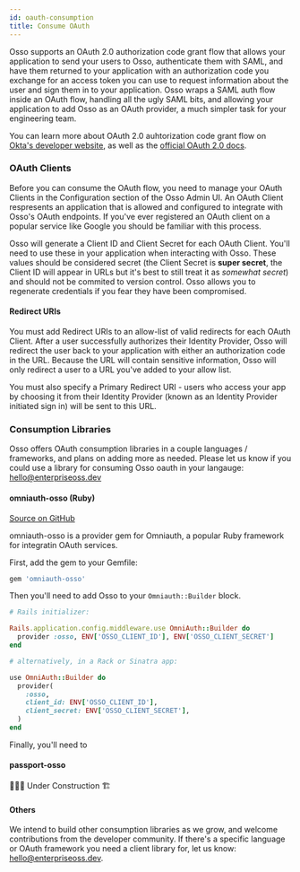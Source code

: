 ```yaml
---
id: oauth-consumption
title: Consume OAuth
---
```


Osso supports an OAuth 2.0 authorization code grant flow that allows your application to send your users to Osso, authenticate them with SAML, and have them returned to your application with an authorization code you exchange for an access token you can use to request information about the user and sign them in to your application. Osso wraps a SAML auth flow inside an OAuth flow, handling all the ugly SAML bits, and allowing your application to add Osso as an OAuth provider, a much simpler task for your engineering team.

You can learn more about OAuth 2.0 auhtorization code grant flow on [Okta's developer website](https://developer.okta.com/blog/2018/04/10/oauth-authorization-code-grant-type), as well as the [official OAuth 2.0 docs](https://oauth.net/2/grant-types/authorization-code/).

### OAuth Clients

Before you can consume the OAuth flow, you need to manage your OAuth Clients in the Configuration section of the Osso Admin UI. An OAuth Client respresents an application that is allowed and configured to integrate with Osso's OAuth endpoints. If you've ever registered an OAuth client on a popular service like Google you should be familiar with this process.

Osso will generate a Client ID and Client Secret for each OAuth Client. You'll need to use these in your application when interacting with Osso. These values should be considered secret (the Client Secret is **super secret**, the Client ID will appear in URLs but it's best to still treat it as _somewhat secret_) and should not be commited to version control. Osso allows you to regenerate credentials if you fear they have been compromised.

#### Redirect URIs

You must add Redirect URIs to an allow-list of valid redirects for each OAuth Client. After a user successfully authorizes their Identity Provider, Osso will redirect the user back to your application with either an authorization code in the URL. Because the URL will contain sensitive information, Osso will only redirect a user to a URL you've added to your allow list.

You must also specify a Primary Redirect URI - users who access your app by choosing it from their Identity Provider (known as an Identity Provider initiated sign in) will be sent to this URL.


### Consumption Libraries

Osso offers OAuth consumption libraries in a couple languages / frameworks, and plans on adding more as needed. Please let us know if you could use a library for consuming Osso oauth in your langauge: <a href="mailto:hello@enterpriseoss.dev" target="_blank">hello@enterpriseoss.dev</a>

#### omniauth-osso (Ruby)
<a href="https://github.com/enterprise-oss/omniauth-osso" target="_blank">Source on GitHub</a>

omniauth-osso is a provider gem for Omniauth, a popular Ruby framework for integratin OAuth services.

First, add the gem to your Gemfile:

```ruby
gem 'omniauth-osso'
```

Then you'll need to add Osso to your `Omniauth::Builder` block.


```ruby
# Rails initializer:

Rails.application.config.middleware.use OmniAuth::Builder do
  provider :osso, ENV['OSSO_CLIENT_ID'], ENV['OSSO_CLIENT_SECRET']
end

# alternatively, in a Rack or Sinatra app:

use OmniAuth::Builder do
  provider(
    :osso,
    client_id: ENV['OSSO_CLIENT_ID'],
    client_secret: ENV['OSSO_CLIENT_SECRET'],
  )
end

```

Finally, you'll need to 


#### passport-osso

👷🏽‍♀️ Under Construction 🏗

#### Others

We intend to build other consumption libraries as we grow, and welcome contributions from the developer community. If there's a specific language or OAuth framework you need a client library for, let us know: <a href="mailto:hello@enterpriseoss.dev" target="_blank">hello@enterpriseoss.dev</a>.